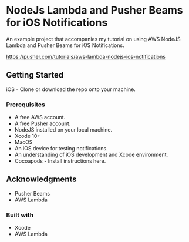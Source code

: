 # NodeJs Lambda and Pusher Beams for iOS Notifications

An example project that accompanies my tutorial on using AWS NodeJS Lambda and Pusher Beams for iOS Notifications.

https://pusher.com/tutorials/aws-lambda-nodejs-ios-notifications

## Getting Started

iOS - Clone or download the repo onto your machine.

### Prerequisites

* A free AWS account.
* A free Pusher account.
* NodeJS installed on your local machine.
* Xcode 10+
* MacOS
* An iOS device for testing notifications.
* An understanding of iOS development and Xcode environment.
* Cocoapods - Install instructions here.

## Acknowledgments

* Pusher Beams
* AWS Lambda

### Built with
* Xcode
* AWS Lambda
